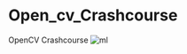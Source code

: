 # Open_cv_Crashcourse
OpenCV Crashcourse
![ml](https://datasciencechalktalk.files.wordpress.com/2019/07/cattura-1.jpg?w=1568)

